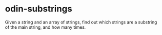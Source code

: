 # odin-substrings

Given a string and an array of strings, find out which strings are a substring of the main string, and how many times.